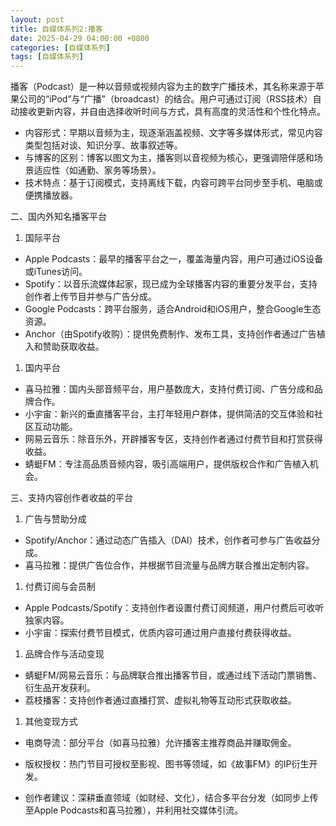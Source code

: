 ```yaml
---
layout: post
title: 自媒体系列2:播客
date: 2025-04-29 04:00:00 +0800
categories: [自媒体系列]
tags: [自媒体系列]
---
```


播客（Podcast）是一种以音频或视频内容为主的数字广播技术，其名称来源于苹果公司的“iPod”与“广播”（broadcast）的结合。用户可通过订阅（RSS技术）自动接收更新内容，并自由选择收听时间与方式，具有高度的灵活性和个性化特点。

- 内容形式：早期以音频为主，现逐渐涵盖视频、文字等多媒体形式，常见内容类型包括对谈、知识分享、故事叙述等。
- 与博客的区别：博客以图文为主，播客则以音视频为核心，更强调陪伴感和场景适应性（如通勤、家务等场景）。
- 技术特点：基于订阅模式，支持离线下载，内容可跨平台同步至手机、电脑或便携播放器。

二、国内外知名播客平台

1. 国际平台
- Apple Podcasts：最早的播客平台之一，覆盖海量内容，用户可通过iOS设备或iTunes访问。
- Spotify：以音乐流媒体起家，现已成为全球播客内容的重要分发平台，支持创作者上传节目并参与广告分成。
- Google Podcasts：跨平台服务，适合Android和iOS用户，整合Google生态资源。
- Anchor（由Spotify收购）：提供免费制作、发布工具，支持创作者通过广告植入和赞助获取收益。
1. 国内平台
- 喜马拉雅：国内头部音频平台，用户基数庞大，支持付费订阅、广告分成和品牌合作。
- 小宇宙：新兴的垂直播客平台，主打年轻用户群体，提供简洁的交互体验和社区互动功能。
- 网易云音乐：除音乐外，开辟播客专区，支持创作者通过付费节目和打赏获得收益。
- 蜻蜓FM：专注高品质音频内容，吸引高端用户，提供版权合作和广告植入机会。

三、支持内容创作者收益的平台

1. 广告与赞助分成
- Spotify/Anchor：通过动态广告插入（DAI）技术，创作者可参与广告收益分成。
- 喜马拉雅：提供广告位合作，并根据节目流量与品牌方联合推出定制内容。
1. 付费订阅与会员制
- Apple Podcasts/Spotify：支持创作者设置付费订阅频道，用户付费后可收听独家内容。
- 小宇宙：探索付费节目模式，优质内容可通过用户直接付费获得收益。
1. 品牌合作与活动变现
- 蜻蜓FM/网易云音乐：与品牌联合推出播客节目，或通过线下活动门票销售、衍生品开发获利。
- 荔枝播客：支持创作者通过直播打赏、虚拟礼物等互动形式获取收益。
1. 其他变现方式
- 电商导流：部分平台（如喜马拉雅）允许播客主推荐商品并赚取佣金。
- 版权授权：热门节目可授权至影视、图书等领域，如《故事FM》的IP衍生开发。

- 创作者建议：深耕垂直领域（如财经、文化），结合多平台分发（如同步上传至Apple Podcasts和喜马拉雅），并利用社交媒体引流。